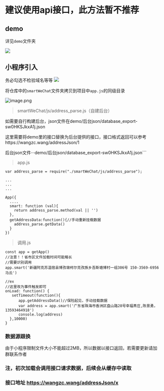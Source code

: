 <!--
 * @Author: wangzhichiao<https://github.com/wzc570738205>
 * @Date: 2020-04-21 14:24:59
 * @LastEditors: wangzhichiao<https://github.com/wzc570738205>
 * @LastEditTime: 2020-05-22 10:24:03
 -->

# 建议使用api接口，此方法暂不推荐
## demo

详见```demo```文件夹

![](https://gitee.com/Wzhichao/img/raw/master/uPic/HiovfR25%20.png) 

## 小程序引入
务必勾选不检验域名等等
![](https://gitee.com/Wzhichao/img/raw/master/uPic/q50LEr14%20.png)

将仓库中的```smartWeChat```文件夹拷贝到项目中```app.js```的同级目录

![image.png](https://gitee.com/Wzhichao/img/raw/master/uPic/P2DFuD45%20.png)

> smartWeChat/js/address_parse.js（自建后台）

如需要自行构建后台，json文件在demo/后台json/database_export-sw0HKSJkxA1j.json

这里需要将demo里的接口替换为后台提供的接口，接口格式返回可以参考https://wangzc.wang/addressJson/1

后台json文件···demo/后台json/database_export-sw0HKSJkxA1j.json```

> app.js
```
var address_parse = require("./smartWeChat/js/address_parse");

...
...
...

App({
  ....
  smart: function (val){
    return address_parse.method(val || '')
  },
  getAddressData:function(){//手动重新挂载数据
    address_parse.getData()
  }
})

```

> 调用.js
```
const app = getApp()
//注意！！省市区文件加载时间可能略长
//需要识别调用  
app.smart('新疆阿克苏温宿县博孜墩柯尔克孜族乡吾斯塘博村一组306号 150-3569-6956 马云')

//ex
//这里改为事件触发即可
onLoad: function() {
   setTimeout(function(){
      app.getAddressData()//保险起见，手动挂载数据
      var address = app.smart('广东省珠海市香洲区盘山路28号幸福茶庄,陈景勇，13593464918')
      console.log(address)
  },10000) 
}

```
### 数据源跟换

由于小程序限制文件大小不能超过2MB，所以数据以接口返回，若需要更新请加群联系作者

### 注，初次加载会调用接口请求数据，后续会从缓存中读取
### 接口地址 https://wangzc.wang/addressJson/x
